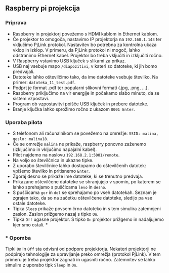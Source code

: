 ## Raspberry pi projekcija

### Priprava
* Raspberry in projektorj povežemo s HDMI kablom in Ethernet kablom.
* Če projektor to omogoča, nastavimo IP projektorja na `192.168.1.143` ter vključimo PjLink protokol. Nastavitev bo potrebna za kontrolna ukaza vklop in izklop. V primeru, da PjLink protokol ni mogoč, lahko odstranimo Ethernet kabel. Projektor bo treba vključiti in izključiti ročno.
* V Raspberry vstavimo USB ključek s slikami za prikaz.
* USB naj vsebuje mapo `/diapozitivi`, v kateri so datoteke, ki jih bomo predvajali.  
* Datoteke lahko oštevilčimo tako, da ime datoteke vsebuje številko. Na primer: `datoteka_11_test.pdf`.
* Podprt je format .pdf ter popularni slikovni formati (.jpg, .png, ...).
* Raspberry priključimo na vir energije in počakamo slabo minuto, da se sistem vzpostavi.
* Program ob vzpostavitvi poišče USB ključek in prebere datoteke.
* Branje ključka lahko sprožimo ročno z ukazom `0001 Enter`.

### Uporaba pilota
* S telefonom ali računalnikom se povežemo na omrežje: `SSID: malina, geslo: malina18`.
* Če se omrežje `malina` ne prikaže, raspberry ponovno zaženemo (izključimo in vključimo napajalni kabel).
* Pilot najdemo na naslovu `192.168.2.1:5001/remote`.
* Na voljo so številčnica in ukazne tipke.
* Z uporabo številčnice lahko dostopamo do oštevilčenih datotek: vpišemo številko in pritisnemo `Enter`.
* Zgoraj desno se prikaže ime datoteke, ki se trenutno predvaja.
* Prikazane oštevilčene datoteke se shranjujejo v spomin, po katerem se lahko sprehajamo s puščicama `levo` in `desno`.
* S puščicama `gor` in `dol` se sprehajamo po vseh datotekah. Seznam je zgrajen tako, da so na začetku oštevilčene datoteke, sledijo pa vse ostale datoteke.
* Tipka `Sleep` prikaže povsem črno datoteko in s tem simulira zatemnjeni zaslon. Zaslon prižgemo nazaj s tipko `On`.
* Tipka `Off` ugasne projektor. S tipko `On` projektor prižgemo in nadaljujemo kjer smo ostali. *

### * Opomba
Tipki `On` in `Off` sta odvisni od podpore projektorja. Nekateri projektorji ne podpirajo tehnologije za upravljanje preko omrežja (protokol PjLink). V tem primeru je treba projektor zagnati in ugasniti ročno. Zatemnitev se lahko simulira z uporabo tipk `Sleep` in `On`.


